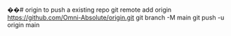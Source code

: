 ��#   o r i g i n 
 
 to push a existing repo
git remote add origin https://github.com/Omni-Absolute/origin.git
git branch -M main
git push -u origin main
